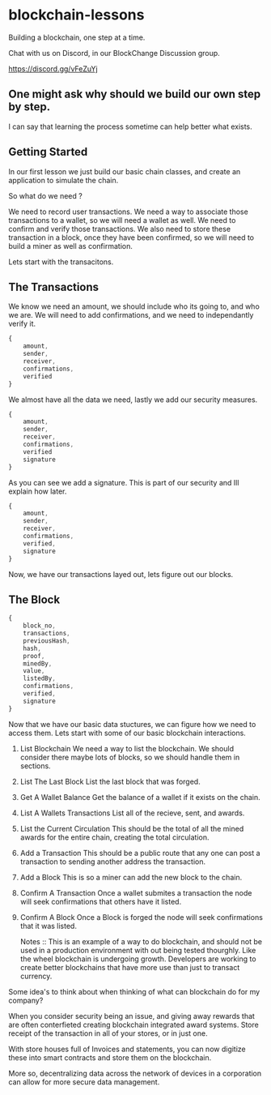 # blockchain-lessons
Building a blockchain, one step at a time.

Chat with us on Discord, in our BlockChange Discussion group.
 
 https://discord.gg/vFeZuYj

## One might ask why should we build our own step by step. 

I can say that learning the process sometime can help better what exists.

## Getting Started

In our first lesson we just build our basic chain classes, and create an application to simulate the chain.

So what do we need ?

We need to record user transactions.
We need a way to associate those transactions to a wallet, so we will need a wallet as well.
We need to confirm and verify those transactions.
We also need to store these transaction in a block, once they have been confirmed, so we will need to build a miner as well as confirmation.


Lets start with the transacitons.


## The Transactions

We know we need an amount, we should include who its going to, and who we are. We will need to add confirmations, and we need to independantly verify it.

```JavaScript
{
    amount,
    sender,
    receiver,
    confirmations,
    verified
}

```

We almost have all the data we need, lastly we add our security measures.

```JavaScript
{
    amount,
    sender,
    receiver,
    confirmations,
    verified
    signature
}

```

As you can see we add a signature.
This is part of our security and Ill explain how later. 

```JavaScript
{
    amount,
    sender,
    receiver,
    confirmations,
    verified,
    signature
}

```

Now, we have our transactions layed out, lets figure out our blocks.

## The Block
```JavaScript
{
    block_no,
    transactions,
    previousHash,
    hash,
    proof,
    minedBy,
    value,
    listedBy,
    confirmations,
    verified,
    signature
}

```

Now that we have our basic data stuctures, we can figure how we need to access them.
Lets start with some of our basic blockchain interactions.


1) List Blockchain
    We need a way to list the blockchain. 
    We should consider there maybe lots of blocks, so we should handle them in sections.

2) List The Last Block
    List the last block that was forged.

3) Get A Wallet Balance
    Get the balance of a wallet if it exists on the chain.

4) List A Wallets Transactions
    List all of the recieve, sent, and awards.

5) List the Current Circulation
    This should be the total of all the mined awards for the entire chain, creating the total circulation.

6) Add a Transaction
    This should be a public route that any one can post a transaction to sending another address the transaction.

7) Add a Block
    This is so a miner can add the new block to the chain.

8) Confirm A Transaction
    Once a wallet submites a transaction the node will seek confirmations that others have it listed.

9) Confirm A Block
    Once a Block is forged the node will seek confirmations that it was listed.

    Notes :: This is an example of a way to do blockchain, and should not be used in a production environment with out being tested thourghly. Like the wheel blockchain is undergoing growth. Developers are working to create better blockchains that have more use than just to transact currency. 

Some idea's to think about when thinking of what can blockchain do for my company?

When you consider security being an issue, and giving away rewards that are often conterfieted creating blockchain integrated award systems. Store receipt of the transaction in all of your stores, or in just one.

With store houses full of Invoices and statements, you can now digitize these into smart contracts and store them on the blockchain.

More so, decentralizing data across the network of devices in a corporation can allow for more secure data management. 







